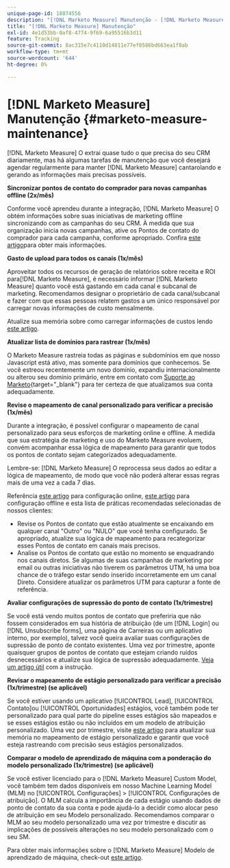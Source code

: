```yaml
---
unique-page-id: 18874556
description: "[!DNL Marketo Measure] Manutenção - [!DNL Marketo Measure] - Documentação do produto"
title: "[!DNL Marketo Measure] Manutenção"
exl-id: 4e1d53bb-0af8-4774-9f69-6a95516b3d11
feature: Tracking
source-git-commit: 8ac315e7c4110d14811e77ef0586bd663ea1f8ab
workflow-type: tm+mt
source-wordcount: '644'
ht-degree: 0%

---
```


# [!DNL Marketo Measure] Manutenção {#marketo-measure-maintenance}

[!DNL Marketo Measure] O extrai quase tudo o que precisa do seu CRM diariamente, mas há algumas tarefas de manutenção que você desejará agendar regularmente para manter [!DNL Marketo Measure] cantarolando e gerando as informações mais precisas possíveis.

**Sincronizar pontos de contato do comprador para novas campanhas offline (2x/mês)**

Conforme você aprendeu durante a integração, [!DNL Marketo Measure] O obtém informações sobre suas iniciativas de marketing offline sincronizando com as campanhas do seu CRM. À medida que sua organização inicia novas campanhas, ative os Pontos de contato do comprador para cada campanha, conforme apropriado. Confira [este artigo](/help/channel-tracking-and-setup/offline-channels/syncing-offline-campaigns.md)para obter mais informações.

**Gasto de upload para todos os canais (1x/mês)**

Aproveitar todos os recursos de geração de relatórios sobre receita e ROI para[!DNL Marketo Measure], é necessário informar [!DNL Marketo Measure] quanto você está gastando em cada canal e subcanal de marketing. Recomendamos designar o proprietário de cada canal/subcanal e fazer com que essas pessoas relatem gastos a um único responsável por carregar novas informações de custo mensalmente.

Atualize sua memória sobre como carregar informações de custos lendo [este artigo](/help/marketing-spend/spend-management/marketing-channel-costs.md).

**Atualizar lista de domínios para rastrear (1x/mês)**

O Marketo Measure rastreia todas as páginas e subdomínios em que nosso Javascript está ativo, mas somente para domínios que conhecemos. Se você estreou recentemente um novo domínio, expandiu internacionalmente ou alterou seu domínio primário, entre em contato com [Suporte ao Marketo](https://nation.marketo.com/t5/support/ct-p/Support){target="_blank"} para ter certeza de que atualizamos sua conta adequadamente.

**Revise o mapeamento de canal personalizado para verificar a precisão (1x/mês)**

Durante a integração, é possível configurar o mapeamento de canal personalizado para seus esforços de marketing online e offline. À medida que sua estratégia de marketing e uso do Marketo Measure evoluem, convém acompanhar essa lógica de mapeamento para garantir que todos os pontos de contato sejam categorizados adequadamente.

Lembre-se: [!DNL Marketo Measure] O reprocessa seus dados ao editar a lógica de mapeamento, de modo que você não poderá alterar essas regras mais de uma vez a cada 7 dias.

Referência [este artigo](/help/channel-tracking-and-setup/online-channels/online-custom-channel-setup.md) para configuração online, [este artigo](/help/channel-tracking-and-setup/offline-channels/offline-custom-channel-setup.md) para configuração offline e esta lista de práticas recomendadas selecionadas de nossos clientes:

* Revise os Pontos de contato que estão atualmente se encaixando em qualquer canal &quot;Outro&quot; ou &quot;NULO&quot; que você tenha configurado. Se apropriado, atualize sua lógica de mapeamento para recategorizar esses Pontos de contato em canais mais precisos.
* Analise os Pontos de contato que estão no momento se enquadrando nos canais diretos. Se algumas de suas campanhas de marketing por email ou outras iniciativas não tiverem os parâmetros UTM, há uma boa chance de o tráfego estar sendo inserido incorretamente em um canal Direto. Considere atualizar os parâmetros UTM para capturar a fonte de referência.

**Avaliar configurações de supressão do ponto de contato (1x/trimestre)**

Se você está vendo muitos pontos de contato que preferiria que não fossem considerados em sua história de atribuição (de um [!DNL Login] ou [!DNL Unsubscribe forms], uma página de Carreiras ou um aplicativo interno, por exemplo), talvez você queira avaliar suas configurações de supressão de ponto de contato existentes. Uma vez por trimestre, aponte quaisquer grupos de pontos de contato que estejam criando ruídos desnecessários e atualize sua lógica de supressão adequadamente. [Veja um artigo útil](/help/advanced-marketo-measure-features/touchpoint-settings/touchpoint-removal-and-touchpoint-suppression.md)  com a instrução.

**Revisar o mapeamento de estágio personalizado para verificar a precisão (1x/trimestre) (se aplicável)**

Se você estiver usando um aplicativo [!UICONTROL Lead], [!UICONTROL Contato]ou [!UICONTROL Oportunidades] estágios, você também pode ter personalizado para qual parte do pipeline esses estágios são mapeados e se esses estágios estão ou não incluídos em um modelo de atribuição personalizado. Uma vez por trimestre, visite [este artigo](/help/advanced-marketo-measure-features/custom-attribution-models/custom-attribution-model-and-setup.md) para atualizar sua memória no mapeamento de estágio personalizado e garantir que você esteja rastreando com precisão seus estágios personalizados.

**Comparar o modelo de aprendizado de máquina com a ponderação do modelo personalizado (1x/trimestre) (se aplicável)**

Se você estiver licenciado para o [!DNL Marketo Measure] Custom Model, você também tem dados disponíveis em nosso Machine Learning Model (MLM) no [!UICONTROL Configurações] > [!UICONTROL Configurações de atribuição]. O MLM calcula a importância de cada estágio usando dados de ponto de contato da sua conta e pode ajudá-lo a decidir como alocar peso de atribuição em seu Modelo personalizado. Recomendamos comparar o MLM ao seu modelo personalizado uma vez por trimestre e discutir as implicações de possíveis alterações no seu modelo personalizado com o seu SM.

Para obter mais informações sobre o [!DNL Marketo Measure] Modelo de aprendizado de máquina, check-out [este artigo](/help/advanced-marketo-measure-features/custom-attribution-models/machine-learning-model-faq.md).
